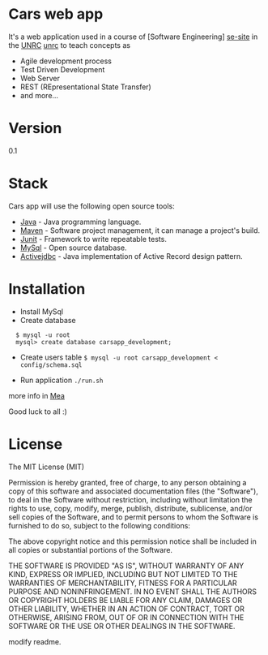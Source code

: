 Cars web app
============
It's a web application used in a course of [Software Engineering] [se-site] in the [UNRC] [unrc] to teach concepts as 

  - Agile development process
  - Test Driven Development
  - Web Server
  - REST (REpresentational State Transfer)
  - and more...

Version
=======
0.1

Stack
=====
Cars app will use the following open source tools:

* [Java] - Java programming language.
* [Maven] - Software project management, it can manage a project's build.
* [Junit] - Framework to write repeatable tests.
* [MySql] - Open source database.
* [Activejdbc] - Java implementation of Active Record design pattern.


Installation
============
  - Install MySql
  - Create database
  ```
    $ mysql -u root
    mysql> create database carsapp_development;
  ```

  - Create users table
  ``` $ mysql -u root carsapp_development < config/schema.sql ```
  
  - Run application
  ``` ./run.sh ```

  more info in [Mea]
  

Good luck to all :)


License
=======

The MIT License (MIT)

Permission is hereby granted, free of charge, to any person obtaining a copy of
this software and associated documentation files (the "Software"), to deal in
the Software without restriction, including without limitation the rights to
use, copy, modify, merge, publish, distribute, sublicense, and/or sell copies of
the Software, and to permit persons to whom the Software is furnished to do so,
subject to the following conditions:

The above copyright notice and this permission notice shall be included in all
copies or substantial portions of the Software.

THE SOFTWARE IS PROVIDED "AS IS", WITHOUT WARRANTY OF ANY KIND, EXPRESS OR
IMPLIED, INCLUDING BUT NOT LIMITED TO THE WARRANTIES OF MERCHANTABILITY, FITNESS
FOR A PARTICULAR PURPOSE AND NONINFRINGEMENT. IN NO EVENT SHALL THE AUTHORS OR
COPYRIGHT HOLDERS BE LIABLE FOR ANY CLAIM, DAMAGES OR OTHER LIABILITY, WHETHER
IN AN ACTION OF CONTRACT, TORT OR OTHERWISE, ARISING FROM, OUT OF OR IN
CONNECTION WITH THE SOFTWARE OR THE USE OR OTHER DEALINGS IN THE SOFTWARE.


  [unrc]: http://dc.exa.unrc.edu.ar/ 
  [se-site]: http://dc.exa.unrc.edu.ar/principal/node/57
  [Java]:  http://www.java.com/en/
  [Junit]: http://junit.org/
  [MySql]: http://www.mysql.com/
  [Activejdbc]: https://github.com/javalite/activejdbc
  [Maven]: http://maven.apache.org/
  [Mea]: http://mea-docta-ignorantia.appspot.com/posts/project_2014.html

modify readme.

